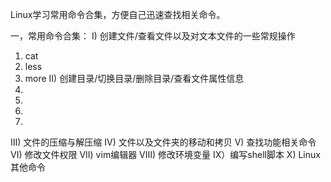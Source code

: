 Linux学习常用命令合集，方便自己迅速查找相关命令。

一，常用命令合集：
I)  创建文件/查看文件以及对文本文件的一些常规操作
  1) cat 
  2) less
  3) more
II) 创建目录/切换目录/删除目录/查看文件属性信息
  1)
  2)
  3)
  4)
III) 文件的压缩与解压缩
IV) 文件以及文件夹的移动和拷贝
V) 查找功能相关命令
VI) 修改文件权限
VII) vim编辑器
VIII) 修改环境变量
IX）编写shell脚本
X) Linux其他命令

